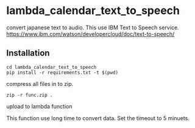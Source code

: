 # lambda_calendar_text_to_speech
convert japanese text to audio.
This use  IBM Text to Speech service.
https://www.ibm.com/watson/developercloud/doc/text-to-speech/

## Installation

```
cd lambda_calendar_text_to_speech
pip install -r requirements.txt -t $(pwd)
```

compress all files in to zip.
```
zip -r func.zip .
```

upload to lambda function

This function use long time to convert data.
Set the timeout to 5 minuets.
